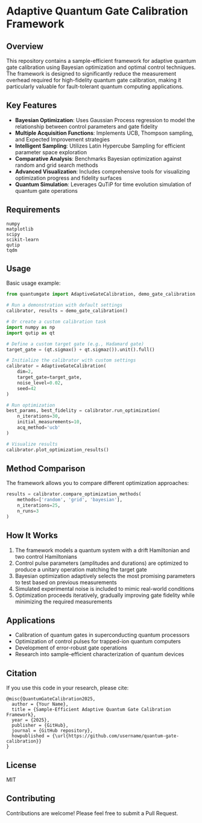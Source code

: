 # Adaptive Quantum Gate Calibration Framework

## Overview
This repository contains a sample-efficient framework for adaptive quantum gate calibration using Bayesian optimization and optimal control techniques. The framework is designed to significantly reduce the measurement overhead required for high-fidelity quantum gate calibration, making it particularly valuable for fault-tolerant quantum computing applications.

## Key Features
- **Bayesian Optimization**: Uses Gaussian Process regression to model the relationship between control parameters and gate fidelity
- **Multiple Acquisition Functions**: Implements UCB, Thompson sampling, and Expected Improvement strategies
- **Intelligent Sampling**: Utilizes Latin Hypercube Sampling for efficient parameter space exploration
- **Comparative Analysis**: Benchmarks Bayesian optimization against random and grid search methods
- **Advanced Visualization**: Includes comprehensive tools for visualizing optimization progress and fidelity surfaces
- **Quantum Simulation**: Leverages QuTiP for time evolution simulation of quantum gate operations

## Requirements
```
numpy
matplotlib
scipy
scikit-learn
qutip
tqdm
```


## Usage
Basic usage example:
```python
from quantumgate import AdaptiveGateCalibration, demo_gate_calibration

# Run a demonstration with default settings
calibrator, results = demo_gate_calibration()

# Or create a custom calibration task
import numpy as np
import qutip as qt

# Define a custom target gate (e.g., Hadamard gate)
target_gate = (qt.sigmax() + qt.sigmaz()).unit().full()

# Initialize the calibrator with custom settings
calibrator = AdaptiveGateCalibration(
    dim=2,
    target_gate=target_gate,
    noise_level=0.02,
    seed=42
)

# Run optimization
best_params, best_fidelity = calibrator.run_optimization(
    n_iterations=30,
    initial_measurements=10,
    acq_method='ucb'
)

# Visualize results
calibrator.plot_optimization_results()
```

## Method Comparison
The framework allows you to compare different optimization approaches:
```python
results = calibrator.compare_optimization_methods(
    methods=['random', 'grid', 'bayesian'], 
    n_iterations=25,
    n_runs=3
)
```

## How It Works
1. The framework models a quantum system with a drift Hamiltonian and two control Hamiltonians
2. Control pulse parameters (amplitudes and durations) are optimized to produce a unitary operation matching the target gate
3. Bayesian optimization adaptively selects the most promising parameters to test based on previous measurements
4. Simulated experimental noise is included to mimic real-world conditions
5. Optimization proceeds iteratively, gradually improving gate fidelity while minimizing the required measurements

## Applications
- Calibration of quantum gates in superconducting quantum processors
- Optimization of control pulses for trapped-ion quantum computers
- Development of error-robust gate operations
- Research into sample-efficient characterization of quantum devices

## Citation
If you use this code in your research, please cite:
```
@misc{QuantumGateCalibration2025,
  author = {Your Name},
  title = {Sample-Efficient Adaptive Quantum Gate Calibration Framework},
  year = {2025},
  publisher = {GitHub},
  journal = {GitHub repository},
  howpublished = {\url{https://github.com/username/quantum-gate-calibration}}
}
```

## License
MIT

## Contributing
Contributions are welcome! Please feel free to submit a Pull Request.
